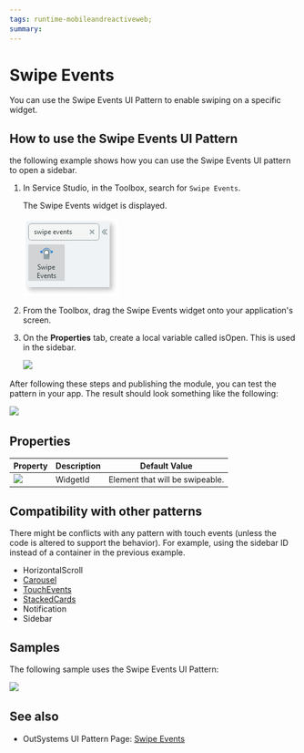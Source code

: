 ```yaml
---
tags: runtime-mobileandreactiveweb;  
summary: 
---
```


# Swipe Events

You can use the Swipe Events UI Pattern to enable swiping on a specific widget.


## How to use the Swipe Events UI Pattern

the following example shows how you can use the Swipe Events UI pattern to open a sidebar.

1. In Service Studio, in the Toolbox, search for  `Swipe Events`. 

    The Swipe Events widget is displayed.

    ![](images/swipeevents-icon.png)

1. From the Toolbox, drag the Swipe Events widget onto your application's screen.

1. On the **Properties** tab, create a local variable called isOpen. This is used in the sidebar.

    ![](images/swipe_events_create.png)

After following these steps and publishing the module, you can test the pattern in your app. The result should look something like the following:

![](images/SwipeEvents_EndResult.gif)

## Properties

**Property** |  **Description** |  **Default Value**  
---|---|---  
![](images/input.png) |  WidgetId  |  Element that will be swipeable.  |  none  
  
  
## Compatibility with other patterns

There might be conflicts with any pattern with touch events (unless the code is altered to support the behavior). For example, using the sidebar ID  instead of a container in the previous example.

  * HorizontalScroll 
  * [Carousel](<carousel.md>)
  * [TouchEvents](<touchevents.md>)
  * [StackedCards](<stackedcards.md>)
  * Notification 
  * Sidebar 

## Samples

The following sample uses the Swipe Events UI Pattern:

![](images/SwipeEvents-Sample-1.PNG)

## See also
* OutSystems UI Pattern Page: [Swipe Events](https://outsystemsui.outsystems.com/OutSystemsUIWebsite/PatternDetail?PatternId=70)